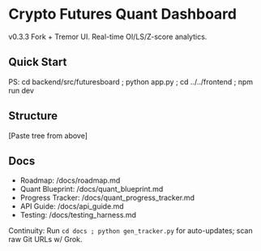 # Crypto Futures Quant Dashboard
v0.3.3 Fork + Tremor UI. Real-time OI/LS/Z-score analytics.

## Quick Start
PS: cd backend/src/futuresboard ; python app.py ; cd ../../frontend ; npm run dev

## Structure
[Paste tree from above]

## Docs
- Roadmap: /docs/roadmap.md
- Quant Blueprint: /docs/quant_blueprint.md
- Progress Tracker: /docs/quant_progress_tracker.md
- API Guide: /docs/api_guide.md
- Testing: /docs/testing_harness.md

Continuity: Run `cd docs ; python gen_tracker.py` for auto-updates; scan raw Git URLs w/ Grok.